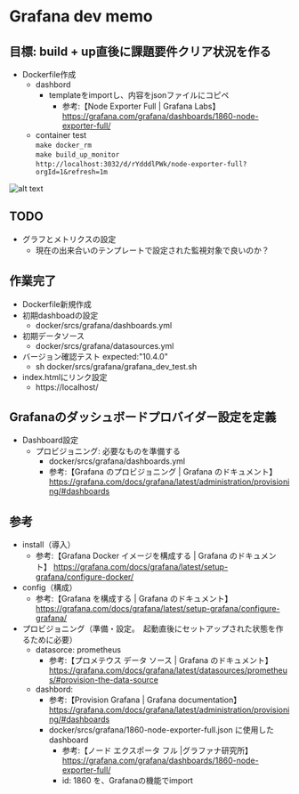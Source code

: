 # Grafana dev memo

## 目標: build + up直後に課題要件クリア状況を作る

- Dockerfile作成
  - dashbord
    - templateをimportし、内容をjsonファイルにコピペ
      - 参考:【Node Exporter Full | Grafana Labs】 <https://grafana.com/grafana/dashboards/1860-node-exporter-full/>
  - container test  
  `make docker_rm`  
  `make build_up_monitor`  
  `http://localhost:3032/d/rYdddlPWk/node-exporter-full?orgId=1&refresh=1m`  

![alt text](<スクリーンショット 2024-03-28 21.11.28.png>)

## TODO

- グラフとメトリクスの設定
  - 現在の出来合いのテンプレートで設定された監視対象で良いのか？

## 作業完了

- Dockerfile新規作成
- 初期dashboadの設定
  - docker/srcs/grafana/dashboards.yml
- 初期データソース
  - docker/srcs/grafana/datasources.yml
- バージョン確認テスト expected:"10.4.0"
  - sh docker/srcs/grafana/grafana_dev_test.sh
- index.htmlにリンク設定
  - https://localhost/
  
## Grafanaのダッシュボードプロバイダー設定を定義

- Dashboard設定
  - プロビジョニング: 必要なものを準備する
    - docker/srcs/grafana/dashboards.yml
    - 参考:【Grafana のプロビジョニング | Grafana のドキュメント】 <https://grafana.com/docs/grafana/latest/administration/provisioning/#dashboards>

## 参考

- install（導入）
  - 参考:【Grafana Docker イメージを構成する | Grafana のドキュメント】 <https://grafana.com/docs/grafana/latest/setup-grafana/configure-docker/>
- config（構成）
  - 参考:【Grafana を構成する | Grafana のドキュメント】 <https://grafana.com/docs/grafana/latest/setup-grafana/configure-grafana/>
- プロビジョニング（準備・設定。　起動直後にセットアップされた状態を作るために必要）
  - datasorce: prometheus
    - 参考:【プロメテウス データ ソース | Grafana のドキュメント】 <https://grafana.com/docs/grafana/latest/datasources/prometheus/#provision-the-data-source>
  - dashbord:  
    - 参考:【Provision Grafana | Grafana documentation】 <https://grafana.com/docs/grafana/latest/administration/provisioning/#dashboards>
    - docker/srcs/grafana/1860-node-exporter-full.json に使用したdashboard
      - 参考:【ノード エクスポータ フル |グラファナ研究所】 <https://grafana.com/grafana/dashboards/1860-node-exporter-full/>
      - id: 1860 を、Grafanaの機能でimport  
